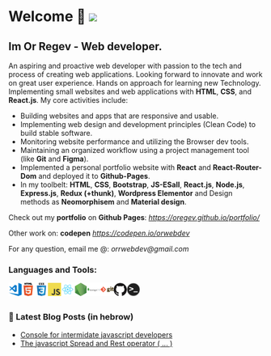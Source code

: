 # Welcome 👋 <img src="https://www.codewars.com/users/orwebdev/badges/micro"/>
 
## Im Or Regev - Web developer. 
An aspiring and proactive web developer with passion to the tech and process of creating web applications. Looking forward to innovate and work on great user experience. Hands on approach for learning new Technology.  
Implementing small websites and web applications with **HTML**, **CSS**, and **React.js**. My core activities include:
 * Building websites and apps that are responsive and usable.
 * Implementing web design and development principles (Clean Code) to build stable software.
 * Monitoring website performance and utilizing the Browser dev tools.
 * Maintaining an organized workflow using a project management tool (like **Git** and **Figma**).
 * Implemented a personal portfolio website with **React** and **React-Router-Dom** and deployed it to **Github-Pages**.
 * In my toolbelt: **HTML**, **CSS**, **Bootstrap**, **JS-ESall**, **React.js**, **Node.js**, **Express.js**, **Redux (+thunk)**, **Wordpress Elementor** and Design methods as **Neomorphisem** and **Material design**.


Check out my **portfolio** on **Github Pages**: 
_https://oregev.github.io/portfolio/_

Other work on: **codepen**
_https://codepen.io/orwebdev_

For any question, email me @: _orrwebdev@gmail.com_


### Languages and Tools:

<img align="left" alt="Visual Studio Code" width="26px" src="https://raw.githubusercontent.com/github/explore/80688e429a7d4ef2fca1e82350fe8e3517d3494d/topics/visual-studio-code/visual-studio-code.png" />
<img align="left" alt="HTML5" width="26px" src="https://raw.githubusercontent.com/github/explore/80688e429a7d4ef2fca1e82350fe8e3517d3494d/topics/html/html.png" />
<img align="left" alt="CSS3" width="26px" src="https://raw.githubusercontent.com/github/explore/80688e429a7d4ef2fca1e82350fe8e3517d3494d/topics/css/css.png" />
<img align="left" alt="JavaScript" width="26px" src="https://raw.githubusercontent.com/github/explore/80688e429a7d4ef2fca1e82350fe8e3517d3494d/topics/javascript/javascript.png" />
<img align="left" alt="React" width="26px" src="https://raw.githubusercontent.com/github/explore/80688e429a7d4ef2fca1e82350fe8e3517d3494d/topics/react/react.png" />
<img align="left" alt="Node.js" width="26px" src="https://raw.githubusercontent.com/github/explore/80688e429a7d4ef2fca1e82350fe8e3517d3494d/topics/nodejs/nodejs.png" />
<img align="left" alt="MongoDB" width="26px" src="https://raw.githubusercontent.com/github/explore/80688e429a7d4ef2fca1e82350fe8e3517d3494d/topics/mongodb/mongodb.png" />
<img align="left" alt="Git" width="26px" src="https://raw.githubusercontent.com/github/explore/80688e429a7d4ef2fca1e82350fe8e3517d3494d/topics/git/git.png" />
<img align="left" alt="GitHub" width="26px" src="https://raw.githubusercontent.com/github/explore/78df643247d429f6cc873026c0622819ad797942/topics/github/github.png" />
<img align="left" alt="Terminal" width="26px" src="https://raw.githubusercontent.com/github/explore/80688e429a7d4ef2fca1e82350fe8e3517d3494d/topics/terminal/terminal.png" />
<br/>
<br/>

### 📕 Latest Blog Posts (in hebrow)

- [Console for intermidate javascript developers](https://www.linkedin.com/pulse/%D7%A7%D7%95%D7%A0%D7%A1%D7%95%D7%9C%D7%AA-javascript-%D7%9C%D7%9E%D7%AA%D7%A7%D7%93%D7%9E%D7%99%D7%9D-or-regev/)
- [The javascript Spread and Rest operator ( ... )](https://wesbos.com/react-context/)

